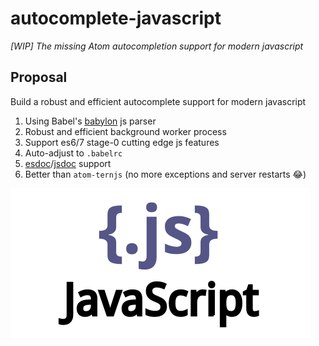 # autocomplete-javascript
*[WIP] The missing Atom autocompletion support for modern javascript*

## Proposal
Build a robust and efficient autocomplete support for modern javascript

1. Using Babel's [babylon](https://github.com/babel/babylon) js parser
2. Robust and efficient background worker process
3. Support es6/7 stage-0 cutting edge js features
4. Auto-adjust to `.babelrc`
5. [esdoc](https://esdoc.org/)/[jsdoc](http://usejsdoc.org/) support
6. Better than `atom-ternjs` (no more exceptions and server restarts 😂)

![JavaScript](https://raw.githubusercontent.com/guiguan/autocomplete-javascript/master/images/javascript.png)
